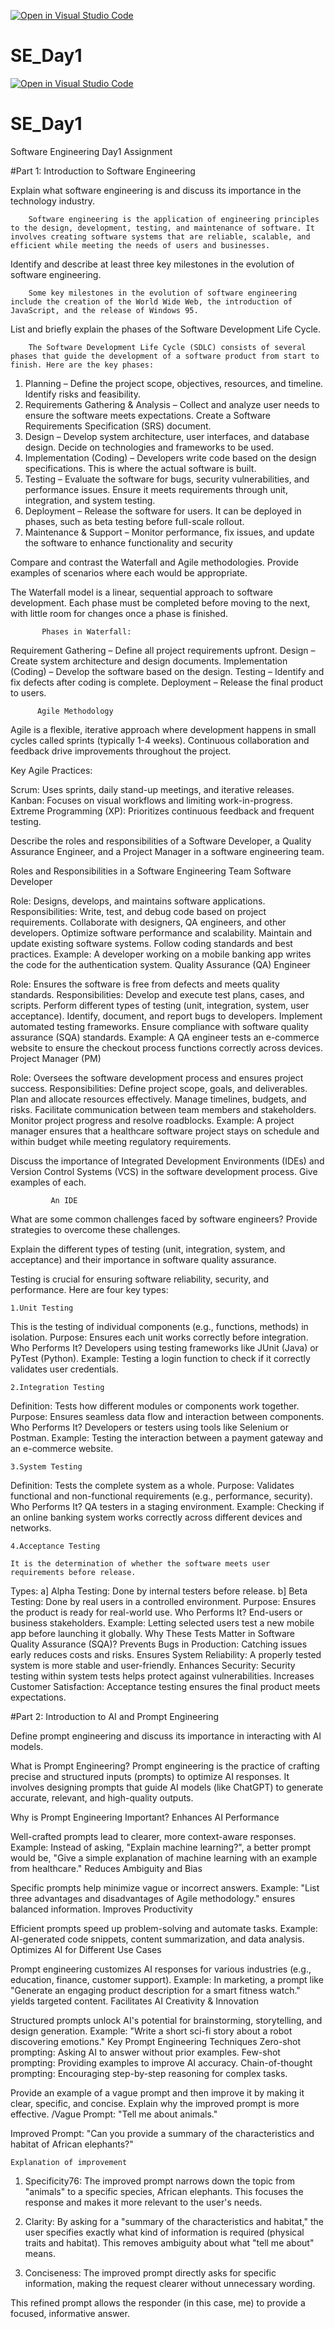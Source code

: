 [![Open in Visual Studio Code](https://classroom.github.com/assets/open-in-vscode-2e0aaae1b6195c2367325f4f02e2d04e9abb55f0b24a779b69b11b9e10269abc.svg)](https://classroom.github.com/online_ide?assignment_repo_id=18476568&assignment_repo_type=AssignmentRepo)
# SE_Day1
[![Open in Visual Studio Code](https://classroom.github.com/assets/open-in-vscode-2e0aaae1b6195c2367325f4f02e2d04e9abb55f0b24a779b69b11b9e10269abc.svg)](https://classroom.github.com/online_ide?assignment_repo_id=18476568&assignment_repo_type=AssignmentRepo)
# SE_Day1
Software Engineering Day1 Assignment

#Part 1: Introduction to Software Engineering

Explain what software engineering is and discuss its importance in the technology industry.

        Software engineering is the application of engineering principles to the design, development, testing, and maintenance of software. It involves creating software systems that are reliable, scalable, and efficient while meeting the needs of users and businesses.

Identify and describe at least three key milestones in the evolution of software engineering.
        
        Some key milestones in the evolution of software engineering include the creation of the World Wide Web, the introduction of JavaScript, and the release of Windows 95. 

List and briefly explain the phases of the Software Development Life Cycle.

        The Software Development Life Cycle (SDLC) consists of several phases that guide the development of a software product from start to finish. Here are the key phases:

  1. Planning – Define the project scope, objectives, resources, and timeline. Identify risks and feasibility.
  2. Requirements Gathering & Analysis – Collect and analyze user needs to ensure the software meets expectations. Create a Software Requirements Specification (SRS) document.
  3. Design – Develop system architecture, user interfaces, and database design. Decide on technologies and frameworks to be used.
  4. Implementation (Coding) – Developers write code based on the design specifications. This is where the actual software is built.
  5. Testing – Evaluate the software for bugs, security vulnerabilities, and performance issues. Ensure it meets requirements through unit, integration, and system testing.
  6. Deployment – Release the software for users. It can be deployed in phases, such as beta testing before full-scale rollout.
  7. Maintenance & Support – Monitor performance, fix issues, and update the software to enhance functionality and security

Compare and contrast the Waterfall and Agile methodologies. Provide examples of scenarios where each would be appropriate.

The Waterfall model is a linear, sequential approach to software development. Each phase must be completed before moving to the next, with little room for changes once a phase is finished.

           Phases in Waterfall:

Requirement Gathering – Define all project requirements upfront.
Design – Create system architecture and design documents.
Implementation (Coding) – Develop the software based on the design.
Testing – Identify and fix defects after coding is complete.
Deployment – Release the final product to users.

          Agile Methodology
Agile is a flexible, iterative approach where development happens in small cycles called sprints (typically 1-4 weeks). Continuous collaboration and feedback drive improvements throughout the project.

Key Agile Practices:

Scrum: Uses sprints, daily stand-up meetings, and iterative releases.
Kanban: Focuses on visual workflows and limiting work-in-progress.
Extreme Programming (XP): Prioritizes continuous feedback and frequent testing.

Describe the roles and responsibilities of a Software Developer, a Quality Assurance Engineer, and a Project Manager in a software engineering team.

Roles and Responsibilities in a Software Engineering Team
Software Developer

Role: Designs, develops, and maintains software applications.
Responsibilities:
Write, test, and debug code based on project requirements.
Collaborate with designers, QA engineers, and other developers.
Optimize software performance and scalability.
Maintain and update existing software systems.
Follow coding standards and best practices.
Example: A developer working on a mobile banking app writes the code for the authentication system.
Quality Assurance (QA) Engineer

Role: Ensures the software is free from defects and meets quality standards.
Responsibilities:
Develop and execute test plans, cases, and scripts.
Perform different types of testing (unit, integration, system, user acceptance).
Identify, document, and report bugs to developers.
Implement automated testing frameworks.
Ensure compliance with software quality assurance (SQA) standards.
Example: A QA engineer tests an e-commerce website to ensure the checkout process functions correctly across devices.
Project Manager (PM)

Role: Oversees the software development process and ensures project success.
Responsibilities:
Define project scope, goals, and deliverables.
Plan and allocate resources effectively.
Manage timelines, budgets, and risks.
Facilitate communication between team members and stakeholders.
Monitor project progress and resolve roadblocks.
Example: A project manager ensures that a healthcare software project stays on schedule and within budget while meeting regulatory requirements. 


Discuss the importance of Integrated Development Environments (IDEs) and Version Control Systems (VCS) in the software development process. Give examples of each.

             An IDE 
What are some common challenges faced by software engineers? Provide strategies to overcome these challenges.


Explain the different types of testing (unit, integration, system, and acceptance) and their importance in software quality assurance.

Testing is crucial for ensuring software reliability, security, and performance. Here are four key types:

    1.Unit Testing

 This is the testing of individual components (e.g., functions, methods) in isolation.
   Purpose: 
Ensures each unit works correctly before integration.
Who Performs It? Developers using testing frameworks like JUnit (Java) or PyTest (Python).
Example: Testing a login function to check if it correctly validates user credentials.

    2.Integration Testing

Definition: Tests how different modules or components work together.
Purpose: Ensures seamless data flow and interaction between components.
Who Performs It? Developers or testers using tools like Selenium or Postman.
Example: Testing the interaction between a payment gateway and an e-commerce website.

    3.System Testing

Definition: Tests the complete system as a whole.
Purpose: Validates functional and non-functional requirements (e.g., performance, security).
Who Performs It? QA testers in a staging environment.
Example: Checking if an online banking system works correctly across different devices and networks.

    4.Acceptance Testing

    It is the determination of whether the software meets user requirements before release.
Types:
a] Alpha Testing: Done by internal testers before release.
b] Beta Testing: Done by real users in a controlled environment.
Purpose: Ensures the product is ready for real-world use.
Who Performs It? End-users or business stakeholders.
Example: Letting selected users test a new mobile app before launching it globally.
Why These Tests Matter in Software Quality Assurance (SQA)?
Prevents Bugs in Production: Catching issues early reduces costs and risks.
Ensures System Reliability: A properly tested system is more stable and user-friendly.
Enhances Security: Security testing within system tests helps protect against vulnerabilities.
Increases Customer Satisfaction: Acceptance testing ensures the final product meets expectations.



#Part 2: Introduction to AI and Prompt Engineering


Define prompt engineering and discuss its importance in interacting with AI models.

What is Prompt Engineering?
Prompt engineering is the practice of crafting precise and structured inputs (prompts) to optimize AI responses. It involves designing prompts that guide AI models (like ChatGPT) to generate accurate, relevant, and high-quality outputs.

Why is Prompt Engineering Important?
Enhances AI Performance

Well-crafted prompts lead to clearer, more context-aware responses.
Example: Instead of asking, "Explain machine learning?", a better prompt would be, "Give a simple explanation of machine learning with an example from healthcare."
Reduces Ambiguity and Bias

Specific prompts help minimize vague or incorrect answers.
Example: "List three advantages and disadvantages of Agile methodology." ensures balanced information.
Improves Productivity

Efficient prompts speed up problem-solving and automate tasks.
Example: AI-generated code snippets, content summarization, and data analysis.
Optimizes AI for Different Use Cases

Prompt engineering customizes AI responses for various industries (e.g., education, finance, customer support).
Example: In marketing, a prompt like "Generate an engaging product description for a smart fitness watch." yields targeted content.
Facilitates AI Creativity & Innovation

Structured prompts unlock AI's potential for brainstorming, storytelling, and design generation.
Example: "Write a short sci-fi story about a robot discovering emotions."
Key Prompt Engineering Techniques
Zero-shot prompting: Asking AI to answer without prior examples.
Few-shot prompting: Providing examples to improve AI accuracy.
Chain-of-thought prompting: Encouraging step-by-step reasoning for complex tasks.


Provide an example of a vague prompt and then improve it by making it clear, specific, and concise. Explain why the improved prompt is more effective.
  /Vague Prompt:
"Tell me about animals."

  Improved Prompt:
"Can you provide a summary of the characteristics and habitat of African elephants?"

    Explanation of improvement
1. Specificity76: The improved prompt narrows down the topic from "animals" to a specific species, African elephants. This focuses the response and makes it more relevant to the user's needs.
   
2. Clarity: By asking for a "summary of the characteristics and habitat," the user specifies exactly what kind of information is required (physical traits and habitat). This removes ambiguity about what "tell me about" means.

3. Conciseness: The improved prompt directly asks for specific information, making the request clearer without unnecessary wording.

This refined prompt allows the responder (in this case, me) to provide a focused, informative answer.
